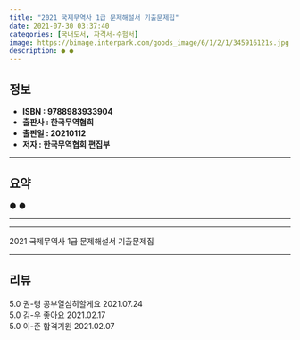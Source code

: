 ```yaml
---
title: "2021 국제무역사 1급 문제해설서 기출문제집"
date: 2021-07-30 03:37:40
categories: [국내도서, 자격서-수험서]
image: https://bimage.interpark.com/goods_image/6/1/2/1/345916121s.jpg
description: ● ●
---
```


## **정보**

- **ISBN : 9788983933904**
- **출판사 : 한국무역협회**
- **출판일 : 20210112**
- **저자 : 한국무역협회 편집부**

------



## **요약**

●  ●  

------



------


2021 국제무역사 1급 문제해설서 기출문제집 

------


## **리뷰** 

5.0 권-령 공부열심히할게요 2021.07.24 <br/>5.0 김-우 좋아요 2021.02.17 <br/>5.0 이-준 합격기원 2021.02.07 <br/>